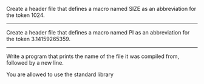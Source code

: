 Create a header file that defines a macro named SIZE as an abbreviation for the token 1024.
***************************************************************
Create a header file that defines a macro named PI as an abbreviation for the token 3.14159265359.
**********************************************************
Write a program that prints the name of the file it was compiled from, followed by a new line.

You are allowed to use the standard library
